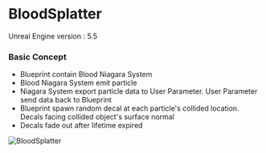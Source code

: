 # BloodSplatter
Unreal Engine version : 5.5

### Basic Concept
- Blueprint contain Blood Niagara System
- Blood Niagara System emit particle
- Niagara System export particle data to User Parameter. User Parameter send data back to Blueprint
- Blueprint spawn random decal at each particle's collided location. Decals facing collided object's surface normal
- Decals fade out after lifetime expired
 
![BloodSplatter](https://github.com/user-attachments/assets/c29996b1-ed97-4acb-a6a5-e8678056258a)

